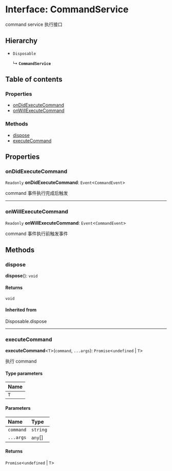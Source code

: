 # Interface: CommandService

command service 执行接口

## Hierarchy

* `Disposable`

  ↳ **`CommandService`**

## Table of contents

### Properties

* [onDidExecuteCommand](/auto-docs/command/interfaces/CommandService.md#ondidexecutecommand)
* [onWillExecuteCommand](/auto-docs/command/interfaces/CommandService.md#onwillexecutecommand)

### Methods

* [dispose](/auto-docs/command/interfaces/CommandService.md#dispose)
* [executeCommand](/auto-docs/command/interfaces/CommandService.md#executecommand)

## Properties

### onDidExecuteCommand

`Readonly` **onDidExecuteCommand**: `Event`<`CommandEvent`>

command 事件执行完成后触发

***

### onWillExecuteCommand

`Readonly` **onWillExecuteCommand**: `Event`<`CommandEvent`>

command 事件执行前触发事件

## Methods

### dispose

**dispose**(): `void`

#### Returns

`void`

#### Inherited from

Disposable.dispose

***

### executeCommand

**executeCommand**<`T`>(`command`, `...args`): `Promise`<`undefined` | `T`>

执行 command

#### Type parameters

| Name |
| :------ |
| `T` |

#### Parameters

| Name | Type |
| :------ | :------ |
| `command` | `string` |
| `...args` | `any`\[] |

#### Returns

`Promise`<`undefined` | `T`>
